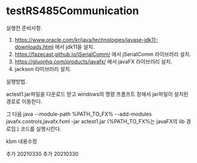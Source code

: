 # testRS485Communication

실행전 준비사항.

1. https://www.oracle.com/kr/java/technologies/javase-jdk11-downloads.html 에서 jdk11을 설치.
2. https://fazecast.github.io/jSerialComm/ 에서 jSerialComm 라이브러리 설치.
3. https://gluonhq.com/products/javafx/ 에서 javaFX 라이브러리 설치.
4. jackson 라이브러리 설치.

실행방법.

actest1.jar파일을 다운로드 받고 windows의 명령 프롬프트 창에서 jar파일이 설치된 경로로 이동한다.

그 다음
java --module-path %PATH_TO_FX% --add-modules javafx.controls,javafx.fxml -jar actest1.jar
(%PATH_TO_FX%는 javaFX의 lib 경로임.)
코드를 실행시킨다.

kbm 내용수정

추가 20210330
추가 20210330

